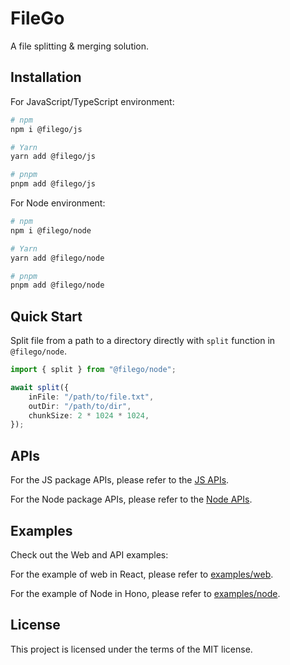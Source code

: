 # FileGo

A file splitting & merging solution.

## Installation

For JavaScript/TypeScript environment:

```sh
# npm
npm i @filego/js

# Yarn
yarn add @filego/js

# pnpm
pnpm add @filego/js
```

For Node environment:

```sh
# npm
npm i @filego/node

# Yarn
yarn add @filego/node

# pnpm
pnpm add @filego/node
```

## Quick Start

Split file from a path to a directory directly with `split` function in `@filego/node`.

```ts
import { split } from "@filego/node";

await split({
    inFile: "/path/to/file.txt",
    outDir: "/path/to/dir",
    chunkSize: 2 * 1024 * 1024,
});
```

## APIs

For the JS package APIs,
please refer to the [JS APIs](./apis/js/README.md).

For the Node package APIs,
please refer to the [Node APIs](./apis/node/README.md).

## Examples

Check out the Web and API examples:

For the example of web in React, please refer to [examples/web](./examples/web/).

For the example of Node in Hono, please refer to [examples/node](./examples/node/).

## License

This project is licensed under the terms of the MIT license.
